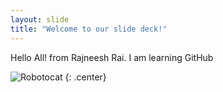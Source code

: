 ```yaml
---
layout: slide
title: "Welcome to our slide deck!"
---
```


Hello All! from Rajneesh Rai. I am learning GitHub

![Robotocat](https://octodex.github.com/images/Robotocat.png)
{: .center}
